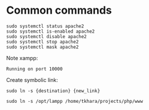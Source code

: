# Common commands

	sudo systemctl status apache2
	sudo systemctl is-enabled apache2
	sudo systemctl disable apache2
	sudo systemctl stop apache2
	sudo systemctl mask apache2


Note xampp:

	Running on port 10000

Create symbolic link:

	sudo ln -s {destination} {new_link}

	sudo ln -s /opt/lampp /home/tkhara/projects/php/www